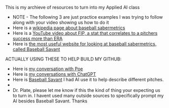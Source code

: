 This is my archieve of resources to turn into my Applied AI class
- NOTE - The following 3 are just practice examples I was trying to follow along with your video showing us how to do it
- Here is a [wikipedia page about baseball sabermetrics](https://en.wikipedia.org/wiki/Sabermetrics)
- Here is a [YouTube video about FIP, a stat that correlates to a pitchers success more than ERA](https://youtu.be/74PSMbR6ihw?si=ZBmsPLD3too7RiiJ)
- Here is [the most useful website for looking at baseball sabermetrics, called Baseball Savant](https://baseballsavant.mlb.com/preview?game_pk=745299&game_date=08/30/2024)

ACTUALLY USING THESE TO HELP BUILD MY GITHUB:
- Here is [my conversation with Poe](https://poe.com/s/Kf5MTRUSZGVEnhlElvpK)
-  Here is [my conversations with ChatGPT](https://chatgpt.com/share/e1321c05-b00d-4af8-a3cf-a3a2b2c6b47f)
- Here is [Baseball Savant](https://baseballsavant.mlb.com/statcast_search?hfPT=&hfAB=home%5C.%5C.run%7C&hfGT=R%7C&hfPR=&hfZ=&hfStadium=&hfBBL=&hfNewZones=&hfPull=&hfC=&hfSea=2024%7C2023%7C2022%7C2021%7C2020%7C2019%7C2018%7C2017%7C2016%7C2015%7C2014%7C2013%7C2012%7C2011%7C2010%7C2009%7C2008%7C&hfSit=&player_type=batter&hfOuts=&hfOpponent=&pitcher_throws=&batter_stands=&hfSA=&game_date_gt=&game_date_lt=&hfMo=&hfTeam=&home_road=&hfRO=&position=&hfInfield=&hfOutfield=&hfInn=&hfBBT=&hfFlag=is%5C.%5C.hit%5C.%5C.into%5C.%5C.play%7C&metric_1=api_plate_z&metric_1_gt=4.01&metric_1_lt=&group_by=name-event&min_pitches=0&min_results=0&min_pas=0&sort_col=plate_z&player_event_sort=api_plate_z&sort_order=desc&chk_ab_results=on&chk_metric1_gt=on&chk_is..hit..into..play=on&chk_event_release_speed=on&chk_event_plate_z=on) I had AI use it to help describe different pitches.
-
-  Dr. Plate, please let me know if this the kind of thing your expecting us to turn in. I havent used many outside sources to specifically prompt my AI besides Baseball Savant. Thanks
